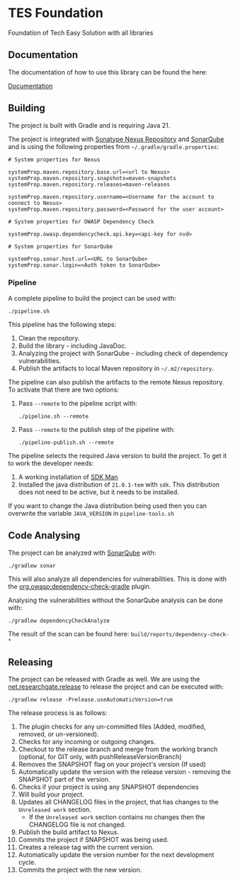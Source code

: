 # TES Foundation

Foundation of Tech Easy Solution with all libraries

## Documentation

The documentation of how to use this library can be found the here:

[Documentation](doc/README.md)

## Building

The project is built with Gradle and is requiring Java 21.

The project is integrated with [Sonatype Nexus Repository](https://www.sonatype.com/products/sonatype-nexus-repository)
and [SonarQube](https://www.sonarsource.com/products/sonarqube/) and is using the following properties from
`~/.gradle/gradle.properties`:

```properties
# System properties for Nexus

systemProp.maven.repository.base.url=<url to Nexus>
systemProp.maven.repository.snapshots=maven-snapshots
systemProp.maven.repository.releases=maven-releases

systemProp.maven.repository.username=<Username for the account to connect to Nexus>
systemProp.maven.repository.password=<Password for the user account>

# System properties for OWASP Dependency Check

systemProp.owasp.dependencycheck.api.key=<api-key for nvd>

# System properties for SonarQube

systemProp.sonar.host.url=<URL to SonarQube>
systemProp.sonar.login=<Auth token to SonarQube>
```

### Pipeline

A complete pipeline to build the project can be used with:

```shell
./pipeline.sh
```

This pipeline has the following steps:

1. Clean the repository.
2. Build the library - including JavaDoc.
3. Analyzing the project with SonarQube - including check of dependency vulnerabilities.
4. Publish the artifacts to local Maven repository in `~/.m2/repository`.

The pipeline can also publish the artifacts to the remote Nexus repository. To activate that there are two options:

1. Pass `--remote` to the pipeline script with:
   ```shell
   ./pipeline.sh --remote
   ```
2. Pass `--remote` to the publish step of the pipeline with:
   ```shell
   ./pipeline-publish.sh --remote
   ```

The pipeline selects the required Java version to build the project. To get it to work the
developer needs:

1. A working installation of [SDK Man](https://sdkman.io/)
2. Installed the java distribution of `21.0.1-tem` with `sdk`. This distribution does not need to be active,
   but it needs to be installed.

If you want to change the Java distribution being used then you can overwrite the variable `JAVA_VERSION` in
`pipeline-tools.sh`

## Code Analysing

The project can be analyzed with [SonarQube](https://www.sonarsource.com/products/sonarqube/) with:

```shell
./gradlew sonar
```

This will also analyze all dependencies for vulnerabilities. This is done with the
[org.owasp:dependency-check-gradle](https://github.com/dependency-check/dependency-check-gradle) plugin.

Analysing the vulnerabilities without the SonarQube analysis can be done with:

```shell
./gradlew dependencyCheckAnalyze
```

The result of the scan can be found here: `build/reports/dependency-check-*`

## Releasing

The project can be released with Gradle as well. We are using the
[net.researchgate.release](https://github.com/researchgate/gradle-release) to release the project and
can be executed with:

```shell
./gradlew release -Prelease.useAutomaticVersion=true
```

The release process is as follows:

1. The plugin checks for any un-committed files (Added, modified, removed, or un-versioned).
2. Checks for any incoming or outgoing changes.
3. Checkout to the release branch and merge from the working branch (optional, for GIT only, with pushReleaseVersionBranch)
4. Removes the SNAPSHOT flag on your project's version (If used)
5. Automatically update the version with the release version - removing the SNAPSHOT part of the version.
6. Checks if your project is using any SNAPSHOT dependencies
7. Will build your project.
8. Updates all CHANGELOG files in the project, that has changes to the `Unreleased work` section.
   - If the `Unreleased work` section contains no changes then the CHANGELOG file is not changed. 
9. Publish the build artifact to Nexus.
10. Commits the project if SNAPSHOT was being used.
11. Creates a release tag with the current version.
12. Automatically update the version number for the next development cycle.
13. Commits the project with the new version.
